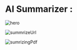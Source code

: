 # AI Summarizer :
![hero](https://github.com/idboussadel/summarizer/assets/113947156/c9859aff-202e-4fe9-9b55-856ed56ad4fe)

![summrizeUrl](https://github.com/idboussadel/summarizer/assets/113947156/2f0e0ef5-2c73-4adc-9030-26dad435299e)

![sumrizingPdf](https://github.com/idboussadel/summarizer/assets/113947156/e7f28ee7-7dcc-4f95-b102-7cca28c67b33)

